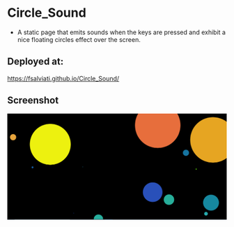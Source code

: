 # Circle_Sound
* A static page that emits sounds when the keys are pressed and exhibit a nice floating circles effect over the screen.

## Deployed at:
 https://fsalviati.github.io/Circle_Sound/

## Screenshot

![Screenshot](screenshot.png)
